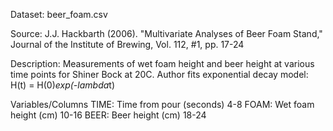 Dataset: beer_foam.csv

Source: J.J. Hackbarth (2006). "Multivariate Analyses of Beer Foam Stand,"
Journal of the Institute of Brewing, Vol. 112, #1, pp. 17-24

Description: Measurements of wet foam height and beer height at various
time points for Shiner Bock at 20C. Author fits exponential decay model:
H(t) = H(0)*exp(-lambda*t)

Variables/Columns
TIME: Time from pour (seconds)  4-8
FOAM: Wet foam height (cm)  10-16
BEER: Beer height (cm)    18-24
